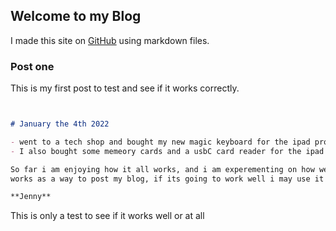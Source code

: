 ## Welcome to my Blog

I made this site on [GitHub](https://github.com/jennybuni/myblog/edit/main/README.md) using markdown files.


### Post one

This is my first post to test and see if it works correctly.

```markdown


# January the 4th 2022

- went to a tech shop and bought my new magic keyboard for the ipad pro 
- I also bought some memeory cards and a usbC card reader for the ipad 

So far i am enjoying how it all works, and i am experementing on how well github
works as a way to post my blog, if its going to work well i may use it more. 

**Jenny**
```

This is only a test to see if it works well or at all